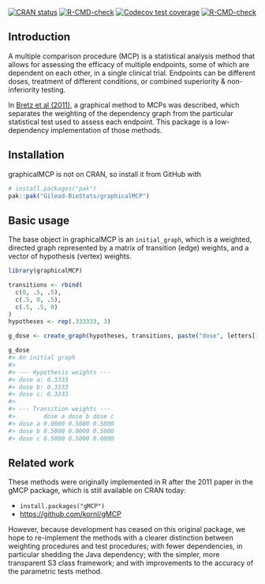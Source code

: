 
<!-- README.md is generated from README.Rmd. Please edit that file -->
<!-- badges: start -->

[![CRAN
status](https://www.r-pkg.org/badges/version/graphicalMCP)](https://cran.r-project.org/package=graphicalMCP)
[![R-CMD-check](https://github.com/Gilead-BioStats/graphicalMCP/workflows/R-CMD-check-main/badge.svg)](https://github.com/Gilead-BioStats/graphicalMCP/actions)
[![Codecov test
coverage](https://codecov.io/gh/Gilead-BioStats/graphicalMCP/branch/s3-graph_mcp/graph/badge.svg)](https://app.codecov.io/gh/Gilead-BioStats/graphicalMCP?branch=s3-graph_mcp)
[![R-CMD-check](https://github.com/Gilead-BioStats/graphicalMCP/actions/workflows/R-CMD-check.yaml/badge.svg)](https://github.com/Gilead-BioStats/graphicalMCP/actions/workflows/R-CMD-check.yaml)
<!-- badges: end -->

## Introduction

A multiple comparison procedure (MCP) is a statistical analysis method
that allows for assessing the efficacy of multiple endpoints, some of
which are dependent on each other, in a single clinical trial. Endpoints
can be different doses, treatment of different conditions, or combined
superiority & non-inferiority testing.

In [Bretz et al
(2011)](https://onlinelibrary.wiley.com/doi/10.1002/bimj.201000239), a
graphical method to MCPs was described, which separates the weighting of
the dependency graph from the particular statistical test used to assess
each endpoint. This package is a low-dependency implementation of those
methods.

## Installation

graphicalMCP is not on CRAN, so install it from GitHub with

``` r
# install.packages("pak")
pak::pak("Gilead-BioStats/graphicalMCP")
```

## Basic usage

The base object in graphicalMCP is an `initial_graph`, which is a
weighted, directed graph represented by a matrix of transition (edge)
weights, and a vector of hypothesis (vertex) weights.

``` r
library(graphicalMCP)

transitions <- rbind(
  c(0, .5, .5),
  c(.5, 0, .5),
  c(.5, .5, 0)
)
hypotheses <- rep(.333333, 3)

g_dose <- create_graph(hypotheses, transitions, paste("dose", letters[1:3]))

g_dose
#> An initial graph
#> 
#> --- Hypothesis weights ---
#> dose a: 0.3333
#> dose b: 0.3333
#> dose c: 0.3333
#> 
#> --- Transition weights ---
#>        dose a dose b dose c
#> dose a 0.0000 0.5000 0.5000
#> dose b 0.5000 0.0000 0.5000
#> dose c 0.5000 0.5000 0.0000
```

## Related work

These methods were originally implemented in R after the 2011 paper in
the gMCP package, which is still available on CRAN today:

- `install.packages("gMCP")`
- <https://github.com/kornl/gMCP>

However, because development has ceased on this original package, we
hope to re-implement the methods with a clearer distinction between
weighting procedures and test procedures; with fewer dependencies, in
particular shedding the Java dependency; with the simpler, more
transparent S3 class framework; and with improvements to the accuracy of
the parametric tests method.
